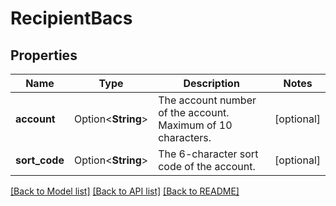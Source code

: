 # RecipientBacs

## Properties

Name | Type | Description | Notes
------------ | ------------- | ------------- | -------------
**account** | Option<**String**> | The account number of the account. Maximum of 10 characters. | [optional]
**sort_code** | Option<**String**> | The 6-character sort code of the account. | [optional]

[[Back to Model list]](../README.md#documentation-for-models) [[Back to API list]](../README.md#documentation-for-api-endpoints) [[Back to README]](../README.md)


